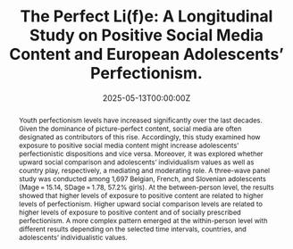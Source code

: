 ---
abstract: "Youth perfectionism levels have increased significantly over the last decades. Given the dominance of picture-perfect content, social media are often designated as contributors of this rise. Accordingly, this study examined how exposure to positive social media content might increase adolescents’ perfectionistic dispositions and vice versa. Moreover, it was explored whether upward social comparison and adolescents’ individualism values as well as country play, respectively, a mediating and moderating role. A three-wave panel study was conducted among 1,697 Belgian, French, and Slovenian adolescents (Mage = 15.14, SDage = 1.78, 57.2% girls). At the between-person level, the results showed that higher levels of exposure to positive content are related to higher levels of perfectionism. Higher upward social comparison levels are related to higher levels of exposure to positive content and of socially prescribed perfectionism. A more complex pattern emerged at the within-person level with different results depending on the selected time intervals, countries, and adolescents’ individualistic values."
authors:
- Gaëlle Vanhoffelen
- Anaëlle Gonzalez
- Lara Schreurs
- Caroline Giraudeau
- Laura Vandenbosch
date: "2025-05-13T00:00:00Z"
doi: "10.1177/00936502251337650"
featured: false
projects: []
publication: 'Communication Research'
publication_short: ""
publication_types:
- "2"
publishDate: "2025-05-13T00:00:00Z"
tags:
title: 'The Perfect Li(f)e: A Longitudinal Study on Positive Social Media Content and European Adolescents’ Perfectionism.'
url_code: ""
url_dataset: ""
url_pdf: ""
url_poster: ""
url_project: ""
url_slides: ""
url_source: ""
url_video: ""
---
